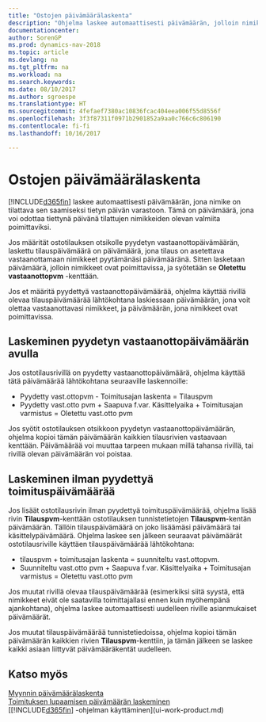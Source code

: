 ```yaml
---
title: "Ostojen päivämäärälaskenta"
description: "Ohjelma laskee automaattisesti päivämäärän, jolloin nimike on tilattava sen saamiseksi tietyn päivän varastoon. Tämä on päivämäärä, jona voi odottaa tiettynä päivänä tilattujen nimikkeiden olevan valmiita poimittaviksi."
documentationcenter: 
author: SorenGP
ms.prod: dynamics-nav-2018
ms.topic: article
ms.devlang: na
ms.tgt_pltfrm: na
ms.workload: na
ms.search.keywords: 
ms.date: 08/10/2017
ms.author: sgroespe
ms.translationtype: HT
ms.sourcegitcommit: 4fefaef7380ac10836fcac404eea006f55d8556f
ms.openlocfilehash: 3f3f87311f0971b2901852a9aa0c766c6c806190
ms.contentlocale: fi-fi
ms.lasthandoff: 10/16/2017

---
```

# <a name="date-calculation-for-purchases"></a>Ostojen päivämäärälaskenta
[!INCLUDE[d365fin](includes/d365fin_md.md)] laskee automaattisesti päivämäärän, jona nimike on tilattava sen saamiseksi tietyn päivän varastoon. Tämä on päivämäärä, jona voi odottaa tiettynä päivänä tilattujen nimikkeiden olevan valmiita poimittaviksi.  

Jos määrität ostotilauksen otsikolle pyydetyn vastaanottopäivämäärän, laskettu tilauspäivämäärä on päivämäärä, jona tilaus on asetettava vastaanottamaan nimikkeet pyytämänäsi päivämääränä. Sitten lasketaan päivämäärä, jolloin nimikkeet ovat poimittavissa, ja syötetään se **Oletettu vastaanottopvm** -kenttään.  

Jos et määritä pyydettyä vastaanottopäivämäärää, ohjelma käyttää rivillä olevaa tilauspäivämäärää lähtökohtana laskiessaan päivämäärän, jona voit olettaa vastaanottavasi nimikkeet, ja päivämäärän, jona nimikkeet ovat poimittavissa.  

## <a name="calculating-with-a-requested-receipt-date"></a>Laskeminen pyydetyn vastaanottopäivämäärän avulla  
Jos ostotilausrivillä on pyydetty vastaanottopäivämäärä, ohjelma käyttää tätä päivämäärää lähtökohtana seuraaville laskennoille:  

- Pyydetty vast.ottopvm - Toimitusajan laskenta = Tilauspvm  
- Pyydetty vast.otto pvm + Saapuva f.var. Käsittelyaika + Toimitusajan varmistus = Oletettu vast.otto pvm  

Jos syötit ostotilauksen otsikkoon pyydetyn vastaanottopäivämäärän, ohjelma kopioi tämän päivämäärän kaikkien tilausrivien vastaavaan kenttään. Päivämäärää voi muuttaa tarpeen mukaan millä tahansa rivillä, tai rivillä olevan päivämäärän voi poistaa.  

## <a name="calculating-without-a-requested-delivery-date"></a>Laskeminen ilman pyydettyä toimituspäivämäärää  
Jos lisäät ostotilausrivin ilman pyydettyä toimituspäivämäärää, ohjelma lisää rivin **Tilauspvm**-kenttään ostotilauksen tunnistetietojen **Tilauspvm**-kentän päivämäärän. Tällöin tilauspäivämäärä on joko lisäämäsi päivämäärä tai käsittelypäivämäärä. Ohjelma laskee sen jälkeen seuraavat päivämäärät ostotilausriville käyttäen tilauspäivämäärää lähtökohtana:  

- tilauspvm + toimitusajan laskenta = suunniteltu vast.ottopvm.  
- Suunniteltu vast.otto pvm + Saapuva f.var. Käsittelyaika + Toimitusajan varmistus = Oletettu vast.otto pvm  

Jos muutat rivillä olevaa tilauspäivämäärää (esimerkiksi siitä syystä, että nimikkeet eivät ole saatavilla toimittajallasi ennen kuin myöhempänä ajankohtana), ohjelma laskee automaattisesti uudelleen riville asianmukaiset päivämäärät.  

Jos muutat tilauspäivämäärää tunnistetiedoissa, ohjelma kopioi tämän päivämäärän kaikkien rivien **Tilauspvm**-kenttiin, ja tämän jälkeen se laskee kaikki asiaan liittyvät päivämääräkentät uudelleen.  

## <a name="see-also"></a>Katso myös  
 [Myynnin päivämäärälaskenta](sales-date-calculation-for-sales.md)   
 [Toimituksen lupaamisen päivämäärän laskeminen](sales-how-to-calculate-order-promising-dates.md)  
 [[!INCLUDE[d365fin](includes/d365fin_md.md)] -ohjelman käyttäminen](ui-work-product.md)

